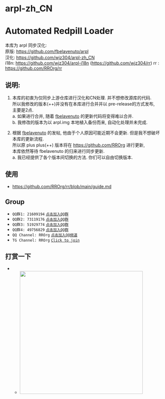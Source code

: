 # arpl-zh_CN

# Automated Redpill Loader

本库为 arpl 同步汉化:  
原版: https://github.com/fbelavenuto/arpl  
汉化: https://github.com/wjz304/arpl-zh_CN  
i18n: https://github.com/wjz304/arpl-i18n (https://github.com/wjz304/rr)
rr  : https://github.com/RROrg/rr

## 说明:  
1. 本库的初衷为仅同步上游仓库进行汉化和CN处理. 并不想修改源库的代码.  
   所以我修改的版本(++)并没有在本库进行合并并以 pre-release的方式发布, 主要是2点.   
   a. 如果进行合并, 随着 [fbelavenuto](https://github.com/fbelavenuto/arpl) 的更新代码将变得难以合并.  
   b. 我修改的版本为以 arpl.img 本地植入备份而来, 自动化处理并未完成.  

2. 根据 [fbelavenuto](https://github.com/fbelavenuto/arpl) 的发帖, 他由于个人原因可能近期不会更新. 但是我不想破坏本库的更新流程.  
   所以原 plus plus(++) 版本将在 https://github.com/RROrg 进行更新,  
   本库依然等待 fbelavenuto 的归来进行同步更新.  
   a. 我已经提供了各个版本间切换的方法. 你们可以自由切换版本.  


## 使用
  * https://github.com/RROrg/rr/blob/main/guide.md

## Group
* `QQ群1: 21609194` [`点击加入QQ群`](https://qm.qq.com/q/YTPvSXfeU0)
* `QQ群2: 73119176` [`点击加入QQ群`](https://qm.qq.com/q/YV1B0NFvWK)
* `QQ群3: 51929774` [`点击加入QQ群`](https://qm.qq.com/q/aVjM3Wb6KY)
* `QQ群4: 49756829` [`点击加入QQ群`](https://qm.qq.com/q/9PHzmZDkqI)
* `QQ Channel: RROrg` [`点击加入QQ频道`](https://pd.qq.com/s/aklqb0uij)
* `TG Channel: RROrg` [`Click to join`](https://t.me/RR_Org)

## 打赏一下
* * <img src="https://raw.githubusercontent.com/wjz304/wjz304/master/my/20220908134226.jpg" width="400">
